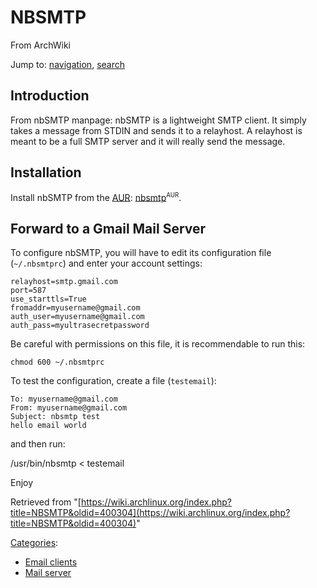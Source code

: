 # NBSMTP

From ArchWiki

Jump to: [navigation](#column-one), [search](#searchInput)

## Introduction

From nbSMTP manpage: nbSMTP is a lightweight SMTP client. It simply takes a message from STDIN and sends it to a relayhost. A relayhost is meant to be a full SMTP server and it will really send the message.

## Installation

Install nbSMTP from the [AUR](/index.php/AUR "AUR"): [nbsmtp](https://aur.archlinux.org/packages/nbsmtp/)<sup><small>AUR</small></sup>.

## Forward to a Gmail Mail Server

To configure nbSMTP, you will have to edit its configuration file (`~/.nbsmtprc`) and enter your account settings:

```
relayhost=smtp.gmail.com
port=587
use_starttls=True
fromaddr=myusername@gmail.com
auth_user=myusername@gmail.com
auth_pass=myultrasecretpassword

```

Be careful with permissions on this file, it is recommendable to run this:

```
chmod 600 ~/.nbsmtprc

```

To test the configuration, create a file (`testemail`):

```
To: myusername@gmail.com
From: myusername@gmail.com
Subject: nbsmtp test
hello email world

```

and then run:

/usr/bin/nbsmtp < testemail

Enjoy

Retrieved from "[https://wiki.archlinux.org/index.php?title=NBSMTP&oldid=400304](https://wiki.archlinux.org/index.php?title=NBSMTP&oldid=400304)"

[Categories](/index.php/Special:Categories "Special:Categories"):

*   [Email clients](/index.php/Category:Email_clients "Category:Email clients")
*   [Mail server](/index.php/Category:Mail_server "Category:Mail server")